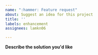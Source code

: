 ```yaml
---
name: ":hammer: Feature request"
about: Suggest an idea for this project
title: ''
labels: enhancement
assignees: lamkn06

---
```


**Describe the solution you'd like**
